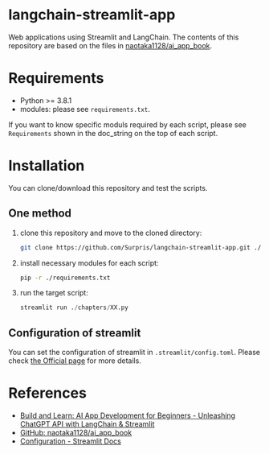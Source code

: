 # langchain-streamlit-app

Web applications using Streamlit and LangChain. The contents of this repository are based on the files in [naotaka1128/ai_app_book](https://github.com/naotaka1128/ai_app_book).

# Requirements

* Python >= 3.8.1
* modules: please see `requirements.txt`.

If you want to know specific moduls required by each script, please see `Requirements` shown in the doc_string on the top of each script.

# Installation

You can clone/download this repository and test the scripts.

## One method

1. clone this repository and move to the cloned directory:   
    ```sh
    git clone https://github.com/Surpris/langchain-streamlit-app.git ./langchain-streamlit-app && cd ./langchain-streamlit-app
    ```
2. install necessary modules for each script:   
    ```sh
    pip -r ./requirements.txt
    ```
3. run the target script:   
    ```python
    streamlit run ./chapters/XX.py
    ```

## Configuration of streamlit

You can set the configuration of streamlit in `.streamlit/config.toml`. Please check [the Official page](https://docs.streamlit.io/library/advanced-features/configuration) for more details.

# References

* [Build and Learn: AI App Development for Beginners - Unleashing ChatGPT API with LangChain & Streamlit](https://zenn.dev/ml_bear/books/d1f060a3f166a5)
* [GitHub: naotaka1128/ai_app_book](https://github.com/naotaka1128/ai_app_book)
* [Configuration - Streamlit Docs](https://docs.streamlit.io/library/advanced-features/configuration)
